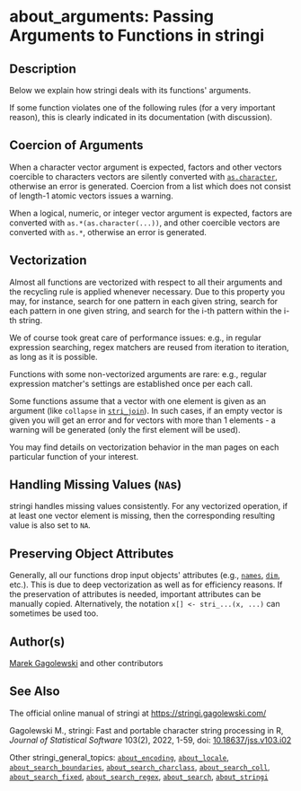 # about_arguments: Passing Arguments to Functions in <span class="pkg">stringi</span>

## Description

Below we explain how <span class="pkg">stringi</span> deals with its functions\' arguments.

If some function violates one of the following rules (for a very important reason), this is clearly indicated in its documentation (with discussion).

## Coercion of Arguments

When a character vector argument is expected, factors and other vectors coercible to characters vectors are silently converted with [`as.character`](https://stat.ethz.ch/R-manual/R-devel/library/base/html/character.html), otherwise an error is generated. Coercion from a list which does not consist of length-1 atomic vectors issues a warning.

When a logical, numeric, or integer vector argument is expected, factors are converted with `as.*(as.character(...))`, and other coercible vectors are converted with `as.*`, otherwise an error is generated.

## Vectorization

Almost all functions are vectorized with respect to all their arguments and the recycling rule is applied whenever necessary. Due to this property you may, for instance, search for one pattern in each given string, search for each pattern in one given string, and search for the i-th pattern within the i-th string.

We of course took great care of performance issues: e.g., in regular expression searching, regex matchers are reused from iteration to iteration, as long as it is possible.

Functions with some non-vectorized arguments are rare: e.g., regular expression matcher\'s settings are established once per each call.

Some functions assume that a vector with one element is given as an argument (like `collapse` in [`stri_join`](stri_join.md)). In such cases, if an empty vector is given you will get an error and for vectors with more than 1 elements - a warning will be generated (only the first element will be used).

You may find details on vectorization behavior in the man pages on each particular function of your interest.

## Handling Missing Values (`NA`s)

<span class="pkg">stringi</span> handles missing values consistently. For any vectorized operation, if at least one vector element is missing, then the corresponding resulting value is also set to `NA`.

## Preserving Object Attributes

Generally, all our functions drop input objects\' attributes (e.g., [`names`](https://stat.ethz.ch/R-manual/R-devel/library/base/html/names.html), [`dim`](https://stat.ethz.ch/R-manual/R-devel/library/base/html/dim.html), etc.). This is due to deep vectorization as well as for efficiency reasons. If the preservation of attributes is needed, important attributes can be manually copied. Alternatively, the notation `x[] <- stri_...(x, ...)` can sometimes be used too.

## Author(s)

[Marek Gagolewski](https://www.gagolewski.com/) and other contributors

## See Also

The official online manual of <span class="pkg">stringi</span> at <https://stringi.gagolewski.com/>

Gagolewski M., <span class="pkg">stringi</span>: Fast and portable character string processing in R, *Journal of Statistical Software* 103(2), 2022, 1-59, doi: [10.18637/jss.v103.i02](https://doi.org/10.18637/jss.v103.i02)

Other stringi_general_topics: [`about_encoding`](about_encoding.md), [`about_locale`](about_locale.md), [`about_search_boundaries`](about_search_boundaries.md), [`about_search_charclass`](about_search_charclass.md), [`about_search_coll`](about_search_coll.md), [`about_search_fixed`](about_search_fixed.md), [`about_search_regex`](about_search_regex.md), [`about_search`](about_search.md), [`about_stringi`](about_stringi.md)
